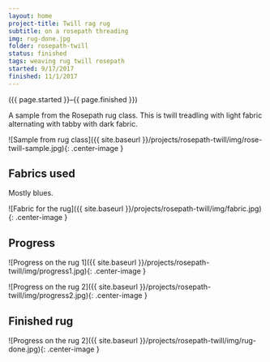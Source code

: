 ```yaml
---
layout: home
project-title: Twill rag rug
subtitle: on a rosepath threading
img: rug-done.jpg
folder: rosepath-twill
status: finished
tags: weaving rug twill rosepath
started: 9/17/2017
finished: 11/1/2017
---
```

<p class="center">({{ page.started }}–{{ page.finished }})</p>

A sample from the Rosepath rug class. This is twill treadling with light fabric alternating with tabby with dark fabric.

![Sample from rug class]({{ site.baseurl }}/projects/rosepath-twill/img/rose-twill-sample.jpg){: .center-image }

## Fabrics used
Mostly blues.

![Fabric for the rug]({{ site.baseurl }}/projects/rosepath-twill/img/fabric.jpg){: .center-image }

## Progress

![Progress on the rug 1]({{ site.baseurl }}/projects/rosepath-twill/img/progress1.jpg){: .center-image }

![Progress on the rug 2]({{ site.baseurl }}/projects/rosepath-twill/img/progress2.jpg){: .center-image }

## Finished rug

![Progress on the rug 2]({{ site.baseurl }}/projects/rosepath-twill/img/rug-done.jpg){: .center-image }